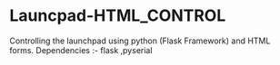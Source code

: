 # Launcpad-HTML_CONTROL
Controlling the launchpad using python (Flask Framework) and HTML forms.
Dependencies :- flask ,pyserial
